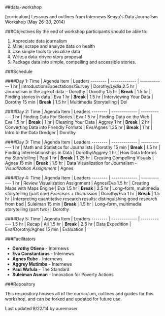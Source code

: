 ##data-workshop


[curriculum] Lessons and outlines from Internews Kenya's Data Journalism Workshop (May 26-30, 2014)

###Objectives
By the end of workshop participants should be able to:   
1.	Appreciate data journalism2.	Mine, scrape and analyze data on health 3.	Use simple tools to visualize data 4.	Write a data-driven story proposal5.	Package data into simple, compelling and accessible stories.###Schedule
####Day 1:
Time | Agenda Item | Leaders
-------- | ------------- | ------------
1 hr | Introduction/Expectations/Survey | Dorothy/Lydia
2.5 hr | Journalism in the age of data – Dorothy  | Dorothy
1.5 hr | **Break**  | 
1.5 hr | Finding stories in data  | Eva
1 hr | **Break**  | 
1.5 hr | Interviewing Your Data  | Dorothy
15 min | **Break**  | 
1.5 hr | Multimedia Storytelling  | Dol
####Day 2:
Time | Agenda Item | Leaders
-------- | ------------- | ------------
1 hr | Finding Data For Stories  | Eva
1.5 hr | Finding Data on the Web  | Eva
1.5 hr | **Break**  | 
1 hr | Cleaning Your Data  | Aggrey
1 hr | **Break**  | 
2 hr | Converting Data into Friendly Formats  | Eva/Agnes
1.25 hr | **Break**  | 
1 hr | Intro to the Data Dredger  | Dorothy
####Day 3:
Time | Agenda Item | Leaders
-------- | ------------- | ------------
1 hr | Math and Statistics for Journalists  | Dorothy
15 min | **Break**  | 
1.5 hr | Finding Interrelationships in Data  | Dorothy/Aggrey
1 hr | How Data Informs my Storytelling  | Paul
1 hr | **Break**  | 
1.25 hr | Creating Compelling Visuals  | Agnes
15 min | **Break**  | 
1.5 hr | Data Visualization for Journalism - *Visualization Assignment* | Agnes
####Day 4:Time | Agenda Item | Leaders
-------- | ------------- | ------------
1 hr | Review Visualization Assignment  | Agnes/Eva
1.5 hr | Creating Maps with Maps Engine  | Eva
1.5 hr | **Break**  | 
2.5 hr | Long–form, multimedia storytelling (part one) *Exercises + Discussion*  | Dorothy/Eva
1 hr | **Break**  | 
1.5 hr | Interpreting quantitative research results:  distinguishing good research from bad   | Suleiman
15 min | **Break**  | 
1.5 hr | Long–form, multimedia storytelling (part two)  | Dorothy
####Day 5:Time | Agenda Item | Leaders
-------- | ------------- | ------------
1.5 hr | Recap  | All
1.5 hr | **Break**  | 
2.5 hr | Data Expedition  | Eva/Dorothy/Agnes
15 min | Evaluation  | 

###Facilitators
* **Dorothy Otieno** - Internews 
* **Eva Constantaras** - Internews 
* **Agnes Rube** - Internews
* **Aggrey Mutimba** - Internews
* **Paul Wafula** - The Standard
* **Suleiman Asman** - Innovation for Poverty Actions###Repository
This respository houses all of the curriculum, outlines and guides for this workshop, and can be forked and updated for future use. 
Last updated 8/22/14 by auremoser